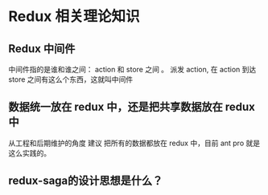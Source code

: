 # Redux 相关理论知识

## Redux 中间件
中间件指的是谁和谁之间： action 和 store 之间 。
派发 action, 在 action 到达 store 之间有这么个东西，这就叫中间件

## 数据统一放在 redux 中，还是把共享数据放在 redux 中
从工程和后期维护的角度 建议 把所有的数据都放在 redux 中，目前 ant pro 就是这么实践的。



## redux-saga的设计思想是什么？


